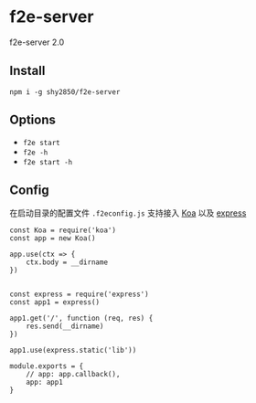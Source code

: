 # f2e-server
f2e-server 2.0

## Install
`npm i -g shy2850/f2e-server`

## Options
- `f2e start`
- `f2e -h`
- `f2e start -h`

## Config
在启动目录的配置文件 `.f2econfig.js`
支持接入 [Koa](http://koajs.com/) 以及 [express](https://expressjs.com/)

```
const Koa = require('koa')
const app = new Koa()

app.use(ctx => {
	ctx.body = __dirname
})


const express = require('express')
const app1 = express()

app1.get('/', function (req, res) {
  	res.send(__dirname)
})

app1.use(express.static('lib'))

module.exports = {
	// app: app.callback(),
	app: app1
}
```

